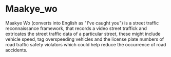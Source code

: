 # Maakye_wo
Maakye Wo (converts into English as "I've caught you") is a street traffic reconnaissance framework, that records a video street traffick and extricates the street traffic data of a particular street, these might include vehicle speed, tag overspeeding vehicles and the license plate numbers of road traffic safety violators which could help reduce the occurrence of road accidents.
